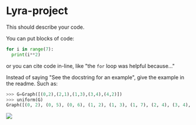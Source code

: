 # Lyra-project

This should describe your code.

You can put blocks of code:

```python
for i in range(7):
  print(i**2)
```

or you can cite code in-line, like "the `for` loop was helpful because..."

Instead of saying "See the docstring for an example", give the example in the readme. Such as:

```python
>>> G=Graph([(0,2),(2,1),(1,3),(3,4),(4,2)])
>>> uniform(G)
Graph([(0, 2), (0, 5), (0, 6), (1, 2), (1, 3), (1, 7), (2, 4), (3, 4), (3, 8), (4, 9), (5, 6), (5, 9), (6, 7), (7, 8), (8, 9)])
```

![](uniform_example)
